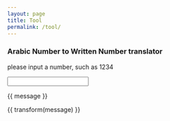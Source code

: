 ```yaml
---
layout: page
title: Tool
permalink: /tool/
---
```


### Arabic Number to Written Number translator

<script src="/assets/js/vue.js"></script>
<script src="/assets/js/number_transform.js"></script>
<title>Widgets</title>
<body>
<div id="app">
</p> please input a number, such as 1234</p>
<input v-model="message">
<p>{{ message }}</p>
<p>{{ transform(message) }}</p>
</div>
<p>
<script>
new Vue({
  el: '#app',
  data: {
    message: '123'
  },
  methods: {
    transform: function () {
      return writtenNumber(this.message)
    }
  }
})
</script>

